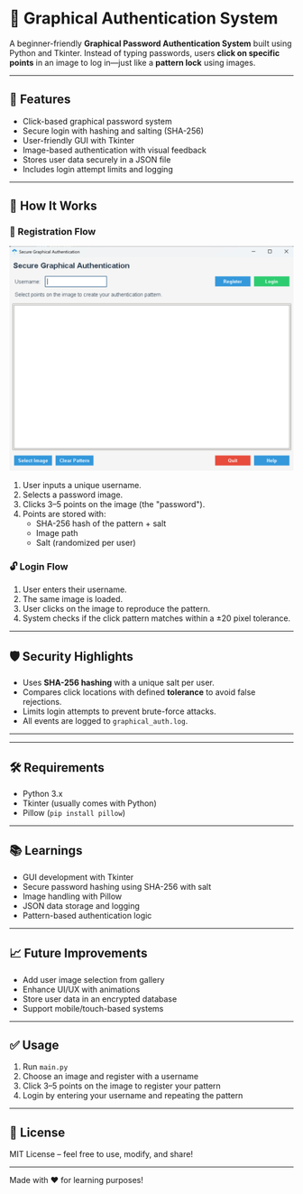 # 🔐 Graphical Authentication System

A beginner-friendly **Graphical Password Authentication System** built using Python and Tkinter. Instead of typing passwords, users **click on specific points** in an image to log in—just like a **pattern lock** using images.

---

## 🚀 Features

- Click-based graphical password system
- Secure login with hashing and salting (SHA-256)
- User-friendly GUI with Tkinter
- Image-based authentication with visual feedback
- Stores user data securely in a JSON file
- Includes login attempt limits and logging

---

## 🧠 How It Works

### 🔐 Registration Flow
![](image.png)
1. User inputs a unique username.
2. Selects a password image.
3. Clicks 3–5 points on the image (the "password").
4. Points are stored with:
   - SHA-256 hash of the pattern + salt
   - Image path
   - Salt (randomized per user)

### 🔓 Login Flow

1. User enters their username.
2. The same image is loaded.
3. User clicks on the image to reproduce the pattern.
4. System checks if the click pattern matches within a ±20 pixel tolerance.

---

## 🛡️ Security Highlights

- Uses **SHA-256 hashing** with a unique salt per user.
- Compares click locations with defined **tolerance** to avoid false rejections.
- Limits login attempts to prevent brute-force attacks.
- All events are logged to `graphical_auth.log`.

---




---

## 🛠️ Requirements

- Python 3.x
- Tkinter (usually comes with Python)
- Pillow (`pip install pillow`)

---

## 📚 Learnings

- GUI development with Tkinter
- Secure password hashing using SHA-256 with salt
- Image handling with Pillow
- JSON data storage and logging
- Pattern-based authentication logic

---

## 📈 Future Improvements

- Add user image selection from gallery
- Enhance UI/UX with animations
- Store user data in an encrypted database
- Support mobile/touch-based systems

---

## ✅ Usage

1. Run `main.py`
2. Choose an image and register with a username
3. Click 3–5 points on the image to register your pattern
4. Login by entering your username and repeating the pattern

---

## 📄 License

MIT License – feel free to use, modify, and share!

---

Made with ❤️ for learning purposes!


